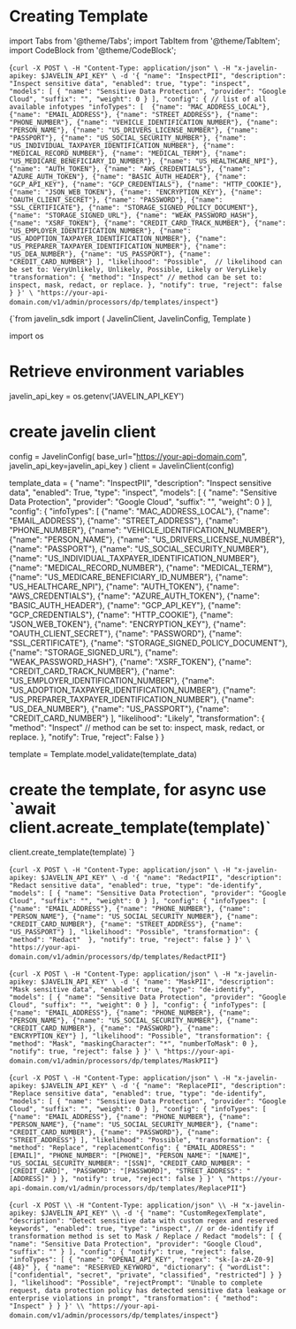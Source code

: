 # Creating Template
import Tabs from '@theme/Tabs';
import TabItem from '@theme/TabItem';
import CodeBlock from '@theme/CodeBlock';

<Tabs>
<TabItem value="shell" label="Using cURL">

<CodeBlock
  language="python">
  {`
curl -X POST \
-H "Content-Type: application/json" \
-H "x-javelin-apikey: $JAVELIN_API_KEY" \
-d '{
        "name": "InspectPII",
        "description": "Inspect sensitive data",
        "enabled": true,
        "type": "inspect",
        "models": [
            {
                "name": "Sensitive Data Protection",
                "provider": "Google Cloud",
                "suffix": "",
                "weight": 0
            }
        ],
        "config": {
            // list of all available infotypes
            "infoTypes": [ 
                {"name": "MAC_ADDRESS_LOCAL"},
                {"name": "EMAIL_ADDRESS"},
                {"name": "STREET_ADDRESS"},
                {"name": "PHONE_NUMBER"},
                {"name": "VEHICLE_IDENTIFICATION_NUMBER"},
                {"name": "PERSON_NAME"},
                {"name": "US_DRIVERS_LICENSE_NUMBER"},
                {"name": "PASSPORT"},
                {"name": "US_SOCIAL_SECURITY_NUMBER"},
                {"name": "US_INDIVIDUAL_TAXPAYER_IDENTIFICATION_NUMBER"},
                {"name": "MEDICAL_RECORD_NUMBER"},
                {"name": "MEDICAL_TERM"},
                {"name": "US_MEDICARE_BENEFICIARY_ID_NUMBER"},
                {"name": "US_HEALTHCARE_NPI"},
                {"name": "AUTH_TOKEN"},
                {"name": "AWS_CREDENTIALS"},
                {"name": "AZURE_AUTH_TOKEN"},
                {"name": "BASIC_AUTH_HEADER"},
                {"name": "GCP_API_KEY"},
                {"name": "GCP_CREDENTIALS"},
                {"name": "HTTP_COOKIE"},
                {"name": "JSON_WEB_TOKEN"},
                {"name": "ENCRYPTION_KEY"},
                {"name": "OAUTH_CLIENT_SECRET"},
                {"name": "PASSWORD"},
                {"name": "SSL_CERTIFICATE"},
                {"name": "STORAGE_SIGNED_POLICY_DOCUMENT"},
                {"name": "STORAGE_SIGNED_URL"},
                {"name": "WEAK_PASSWORD_HASH"},
                {"name": "XSRF_TOKEN"},
                {"name": "CREDIT_CARD_TRACK_NUMBER"},
                {"name": "US_EMPLOYER_IDENTIFICATION_NUMBER"},
                {"name": "US_ADOPTION_TAXPAYER_IDENTIFICATION_NUMBER"},
                {"name": "US_PREPARER_TAXPAYER_IDENTIFICATION_NUMBER"},
                {"name": "US_DEA_NUMBER"},
                {"name": "US_PASSPORT"},
                {"name": "CREDIT_CARD_NUMBER"}
            ],
            "likelihood": "Possible",  // likelihood can be set to: VeryUnlikely, Unlikely, Possible, Likely or VeryLikely 
            "transformation": {
                "method": "Inspect" // method can be set to: inspect, mask, redact, or replace.
            },
            "notify": true,
            "reject": false
        }
}' \
"https://your-api-domain.com/v1/admin/processors/dp/templates/inspect"
`}
</CodeBlock>

</TabItem>

<TabItem value="py" label="Using python SDK">

<CodeBlock
  language="python"
  title="Javelin Template Example"
  showLineNumbers>
  {`from javelin_sdk import (
    JavelinClient,
    JavelinConfig,
    Template
)

import os
    
# Retrieve environment variables
javelin_api_key = os.getenv('JAVELIN_API_KEY')

# create javelin client
config = JavelinConfig(
    base_url="https://your-api-domain.com",
    javelin_api_key=javelin_api_key
)
client = JavelinClient(config)

template_data = {
        "name": "InspectPII",
        "description": "Inspect sensitive data",
        "enabled": True,
        "type": "inspect",
        "models": [
            {
                "name": "Sensitive Data Protection",
                "provider": "Google Cloud",
                "suffix": "",
                "weight": 0
            }
        ],
        "config": {
            "infoTypes": [
                {"name": "MAC_ADDRESS_LOCAL"},
                {"name": "EMAIL_ADDRESS"},
                {"name": "STREET_ADDRESS"},
                {"name": "PHONE_NUMBER"},
                {"name": "VEHICLE_IDENTIFICATION_NUMBER"},
                {"name": "PERSON_NAME"},
                {"name": "US_DRIVERS_LICENSE_NUMBER"},
                {"name": "PASSPORT"},
                {"name": "US_SOCIAL_SECURITY_NUMBER"},
                {"name": "US_INDIVIDUAL_TAXPAYER_IDENTIFICATION_NUMBER"},
                {"name": "MEDICAL_RECORD_NUMBER"},
                {"name": "MEDICAL_TERM"},
                {"name": "US_MEDICARE_BENEFICIARY_ID_NUMBER"},
                {"name": "US_HEALTHCARE_NPI"},
                {"name": "AUTH_TOKEN"},
                {"name": "AWS_CREDENTIALS"},
                {"name": "AZURE_AUTH_TOKEN"},
                {"name": "BASIC_AUTH_HEADER"},
                {"name": "GCP_API_KEY"},
                {"name": "GCP_CREDENTIALS"},
                {"name": "HTTP_COOKIE"},
                {"name": "JSON_WEB_TOKEN"},
                {"name": "ENCRYPTION_KEY"},
                {"name": "OAUTH_CLIENT_SECRET"},
                {"name": "PASSWORD"},
                {"name": "SSL_CERTIFICATE"},
                {"name": "STORAGE_SIGNED_POLICY_DOCUMENT"},
                {"name": "STORAGE_SIGNED_URL"},
                {"name": "WEAK_PASSWORD_HASH"},
                {"name": "XSRF_TOKEN"},
                {"name": "CREDIT_CARD_TRACK_NUMBER"},
                {"name": "US_EMPLOYER_IDENTIFICATION_NUMBER"},
                {"name": "US_ADOPTION_TAXPAYER_IDENTIFICATION_NUMBER"},
                {"name": "US_PREPARER_TAXPAYER_IDENTIFICATION_NUMBER"},
                {"name": "US_DEA_NUMBER"},
                {"name": "US_PASSPORT"},
                {"name": "CREDIT_CARD_NUMBER"}
            ],
            "likelihood": "Likely",
            "transformation": {
                "method": "Inspect" // method can be set to: inspect, mask, redact, or replace.
            },
            "notify": True,
            "reject": False
        }
}

template = Template.model_validate(template_data)

# create the template, for async use \`await client.acreate_template(template)\`
client.create_template(template)
`}
</CodeBlock>


</TabItem>

<TabItem value="redact" label="Template with Redact Method">

<CodeBlock
  language="python">
  {`
curl -X POST \
-H "Content-Type: application/json" \
-H "x-javelin-apikey: $JAVELIN_API_KEY" \
-d '{
        "name": "RedactPII",
        "description": "Redact sensitive data",
        "enabled": true,
        "type": "de-identify",
        "models": [
            {
                "name": "Sensitive Data Protection",
                "provider": "Google Cloud",
                "suffix": "",
                "weight": 0
            }
        ],
        "config": {
            "infoTypes": [
                {"name": "EMAIL_ADDRESS"},
                {"name": "PHONE_NUMBER"},
                {"name": "PERSON_NAME"},
                {"name": "US_SOCIAL_SECURITY_NUMBER"},
                {"name": "CREDIT_CARD_NUMBER"},
                {"name": "STREET_ADDRESS"},
                {"name": "US_PASSPORT"}
            ],
            "likelihood": "Possible",
            "transformation": {
                "method": "Redact" 
            },
            "notify": true,
            "reject": false
        }
}' \
"https://your-api-domain.com/v1/admin/processors/dp/templates/RedactPII"
`}
</CodeBlock>

</TabItem>

<TabItem value="mask" label="Template with Mask Method">

<CodeBlock
  language="python">
  {`
curl -X POST \
-H "Content-Type: application/json" \
-H "x-javelin-apikey: $JAVELIN_API_KEY" \
-d '{
        "name": "MaskPII",
        "description": "Mask sensitive data",
        "enabled": true,
        "type": "de-identify",
        "models": [
            {
                "name": "Sensitive Data Protection",
                "provider": "Google Cloud",
                "suffix": "",
                "weight": 0
            }
        ],
        "config": {
            "infoTypes": [
                {"name": "EMAIL_ADDRESS"},
                {"name": "PHONE_NUMBER"},
                {"name": "PERSON_NAME"},
                {"name": "US_SOCIAL_SECURITY_NUMBER"},
                {"name": "CREDIT_CARD_NUMBER"},
                {"name": "PASSWORD"},
                {"name": "ENCRYPTION_KEY"}
            ],
            "likelihood": "Possible",
            "transformation": {
                "method": "Mask",
                "maskingCharacter": "*",
                "numberToMask": 0
            },
            "notify": true,
            "reject": false
        }
}' \
"https://your-api-domain.com/v1/admin/processors/dp/templates/MaskPII"
`}
</CodeBlock>

</TabItem>

<TabItem value="replace" label="Template with Replace Method">

<CodeBlock
  language="python">
  {`
curl -X POST \
-H "Content-Type: application/json" \
-H "x-javelin-apikey: $JAVELIN_API_KEY" \
-d '{
        "name": "ReplacePII",
        "description": "Replace sensitive data",
        "enabled": true,
        "type": "de-identify",
        "models": [
            {
                "name": "Sensitive Data Protection",
                "provider": "Google Cloud",
                "suffix": "",
                "weight": 0
            }
        ],
        "config": {
            "infoTypes": [
                {"name": "EMAIL_ADDRESS"},
                {"name": "PHONE_NUMBER"},
                {"name": "PERSON_NAME"},
                {"name": "US_SOCIAL_SECURITY_NUMBER"},
                {"name": "CREDIT_CARD_NUMBER"},
                {"name": "PASSWORD"},
                {"name": "STREET_ADDRESS"}
            ],
            "likelihood": "Possible",
            "transformation": {
                "method": "Replace",
                "replacementConfig": {
                    "EMAIL_ADDRESS": "[EMAIL]",
                    "PHONE_NUMBER": "[PHONE]",
                    "PERSON_NAME": "[NAME]",
                    "US_SOCIAL_SECURITY_NUMBER": "[SSN]",
                    "CREDIT_CARD_NUMBER": "[CREDIT_CARD]",
                    "PASSWORD": "[PASSWORD]",
                    "STREET_ADDRESS": "[ADDRESS]"
                }
            },
            "notify": true,
            "reject": false
        }
}' \
"https://your-api-domain.com/v1/admin/processors/dp/templates/ReplacePII"
`}
</CodeBlock>

</TabItem>

<TabItem value="regex" label="Template with Custom Regex">

<CodeBlock
  language="python">
  {`
curl -X POST \\
-H "Content-Type: application/json" \\
-H "x-javelin-apikey: $JAVELIN_API_KEY" \\
-d '{
    "name": "CustomRegexTemplate",
    "description": "Detect sensitive data with custom regex and reserved keywords",
    "enabled": true,
    "type": "inspect", // or de-identify if transformation method is set to Mask / Replace / Redact
    "models": [
        {
            "name": "Sensitive Data Protection",
            "provider": "Google Cloud",
            "suffix": ""
        }
    ],
    "config": {
        "notify": true,
        "reject": false,
        "infoTypes": [
            {
                "name": "OPENAI_API_KEY",
                "regex": "sk-[a-zA-Z0-9]{48}"
            },
            {
                "name": "RESERVED_KEYWORD",
                "dictionary": {
                    "wordList": ["confidential", "secret", "private", "classified", "restricted"]
                }
            }
        ],
        "likelihood": "Possible",
        "rejectPrompt": "Unable to complete request, data protection policy has detected sensitive data leakage or enterprise violations in prompt",
        "transformation": {
            "method": "Inspect"
        }
    }
}' \\
"https://your-api-domain.com/v1/admin/processors/dp/templates/inspect"
`}
</CodeBlock>

</TabItem>

</Tabs>